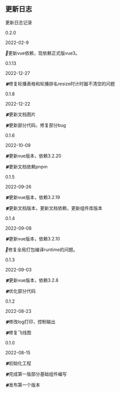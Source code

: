 ## 更新日志

更新日志记录

<div class="doc-update">
    <f-timeline>
      <f-timeline-item>
        <p class="version">0.2.0</p>
        <p class="time">2022-02-9</p>
        <p class="content"><i>🌈</i>更新vue依赖，现依赖正式版vue3。</p>
      </f-timeline-item>
      <f-timeline-item>
        <p class="version">0.1.13</p>
        <p class="time">2022-12-27</p>
        <p class="content"><i>🍀</i>修复轮播表格和轮播排名resize时计时器不清空的问题</p>
      </f-timeline-item>
      <f-timeline-item>
        <p class="version">0.1.8</p>
        <p class="time">2022-12-22</p>
        <p class="content"><i>🍀</i>更新文档图片</p>
        <p class="content"><i>🍀</i>更新部分代码，修复部分bug</p>
      </f-timeline-item>
      <f-timeline-item>
        <p class="version">0.1.6</p>
        <p class="time">2022-10-09</p>
        <p class="content"><i>🍀</i>更新vue版本，依赖3.2.20</p>
        <p class="content"><i>🍀</i>更新文档依赖pnpm</p>
      </f-timeline-item>
      <f-timeline-item>
        <p class="version">0.1.5</p>
        <p class="time">2022-09-26</p>
        <p class="content"><i>🍀</i>更新vue版本，依赖3.2.19</p>
        <p class="content"><i>🍀</i>更新文档版本，更新文档依赖，更新组件库版本</p>
      </f-timeline-item>
      <f-timeline-item>
        <p class="version">0.1.4</p>
        <p class="time">2022-09-08</p>
        <p class="content"><i>🍀</i>更新vue版本，依赖3.2.10</p>
        <p class="content"><i>🐞</i>修复全局打包编译runtime的问题。</p>
      </f-timeline-item>
      <f-timeline-item>
        <p class="version">0.1.3</p>
        <p class="time">2022-09-03</p>
        <p class="content"><i>🍀</i>更新vue版本，依赖3.2.8</p>
        <p class="content"><i>🍀</i>优化部分代码</p>
      </f-timeline-item>
      <f-timeline-item>
        <p class="version">0.1.2</p>
        <p class="time">2022-08-23</p>
        <p class="content"><i>🍀</i>修改log打印，控制输出</p>
        <p class="content"><i>🍀</i>修复飞线图</p>
      </f-timeline-item>
      <f-timeline-item>
        <p class="version">0.1.0</p>
        <p class="time">2022-08-15</p>
        <p class="content"><i>🍀</i>初始化工程</p>
        <p class="content"><i>🍀</i>完成第一版部分基础组件编写</p>
        <p class="content"><i>🍀</i>发布第一个版本</p>
      </f-timeline-item>
    </f-timeline>
</div>
